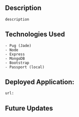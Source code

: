 ## Description

    description

## Technologies Used

    - Pug (Jade)
    - Node
    - Express
    - MongoDB
    - Bootstrap
    - Passport (local)

## Deployed Application:

    url:

## Future Updates
